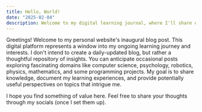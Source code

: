 ```yaml
---
title: Hello, World!
date: "2025-02-04"
description: Welcome to my digital learning journal, where I'll share occasional insights into computer science, technology, and intellectual pursuits that spark my curiosity.
---
```


Greetings! Welcome to my personal website's inaugural blog post. This digital platform represents a window into my ongoing learning journey and interests.
I don't intend to create a daily-updated blog, but rather a thoughtful repository of insights. You can anticipate occasional posts exploring fascinating domains like computer science, psychology, robotics, physics, mathematics, and some programming projects. My goal is to share knowledge, document my learning experiences, and provide potentially useful perspectives on topics that intrigue me.

I hope you find something of value here. Feel free to share your thoughts through my socials (once I set them up).